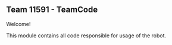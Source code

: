 ## Team 11591 - TeamCode

Welcome!

This module contains all code responsible for usage of the robot.
